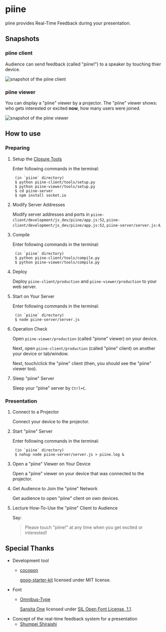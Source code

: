 piine
=====
piine provides Real-Time Feedback during your presentation.


Snapshots
---------

### piine client
Audience can send feedback (called "piine!") to a speaker by touching thier device.

![snapshot of the piine client](http://kuniwak.github.io/piine/images/snapshot-client.png)


### piine viewer
You can display a "piine" viewer by a projector.
The "piine" viewer shows: who gets interested or excited **now**, how many users were joined.

![snapshot of the piine viewer](http://kuniwak.github.io/piine/images/snapshot-viewer.png)


How to use
----------

### Preparing

1. Setup the [Closure Tools](https://developers.google.com/closure/)

    Enter following commands in the terminal:

        (in `piine` directory)
        $ python piine-client/tools/setup.py
        $ python piine-viewer/tools/setup.py
        $ cd piine-server
        $ npm install socket.io

2. Modify Server Addresses

    Modify server addresses and ports in `piine-client/development/js_dev/piine/app.js:52`, `piine-client/development/js_dev/piine/app.js:52`, `piine-server/server.js:4`.

3. Compile

    Enter following commands in the terminal:

        (in `piine` directory)
        $ python piine-client/tools/compile.py
        $ python piine-viewer/tools/compile.py

4. Deploy

    Deploy `piine-client/production` and `piine-viewer/production` to your web server.

5. Start on Your Server

    Enter following commands in the terminal:

        (in `piine` directory)
        $ node piine-server/server.js

6. Operation Check

    Open `piine-viewer/production` (called "pione" viewer) on your device.

    Next, open `piine-client/production` (called "piine" client) on another your device or tab/window.

    Next, touch/click the "piine" client (then, you should see the "piine" viewer too).
 
7. Sleep "piine" Server

    Sleep your "piine" server by `Ctrl+C`.

### Presentation

1. Connect to a Projector

    Connect your device to the projector.

2. Start "piine" Server

    Enter following commands in the terminal:

        (in `piine` directory)
        $ nohup node piine-server/server.js > piine.log &

3. Open a "piine" Viewer on Your Device

    Open a "piine" viewer on your device that was connected to the projector.

4. Get Audience to Join the "piine" Network

    Get audience to open "piine" client on own devices.

5. Lecture How-To-Use the "piine" Client to Audience

    Say:

    > Please touch "piine!" at any time when you get excited or interested!


Special Thanks
--------------

 * Development tool
   * [cocopon](https://github.com/cocopon)

     [goog-starter-kit](https://github.com/cocopon/goog-starter-kit) licensed under MIT license.
 * Font
   * [Omnibus-Type](https://plus.google.com/115141460305554867239/about)

     [Sansita One](http://www.google.com/fonts/specimen/Sansita+One) licensed under [SIL Open Font License, 1.1](http://scripts.sil.org/OFL).
 * Concept of the real-time feedback system for a presentation
   * [Shumpei Shiraishi](https://twitter.com/Shumpei)
